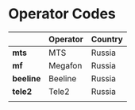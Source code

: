 # Operator Codes

|  | **Operator** | **Country** |
| :--- | :--- | :--- |
| **mts** | MTS | Russia |
| **mf** | Megafon | Russia |
| **beeline** | Beeline | Russia |
| **tele2** | Tele2 | Russia |
|  |  |  |

